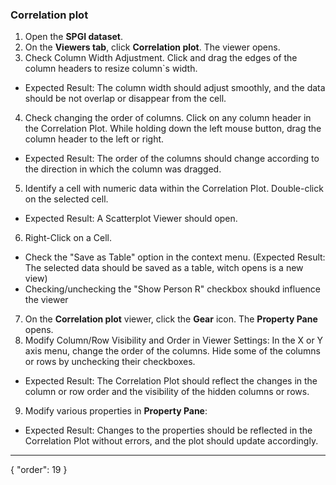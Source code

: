 ### Correlation plot

1. Open the **SPGI dataset**.
2. On the **Viewers tab**, click **Correlation plot**. The viewer opens.
3. Check Column Width Adjustment. Click and drag the edges of the column headers to resize column`s width.
  * Expected Result: The column width should adjust smoothly, and the data should be not overlap or disappear from the cell.
4. Check changing the order of columns. Click on any column header in the Correlation Plot. While holding down the left mouse button, drag the column header to the left or right.
  * Expected Result: The order of the columns should change according to the direction in which the column was dragged.
5. Identify a cell with numeric data within the Correlation Plot. Double-click on the selected cell.
  * Expected Result: A Scatterplot Viewer should open.
6. Right-Click on a Cell.   
  * Check the "Save as Table" option in the context menu. (Expected Result: The selected data should be saved as a table, witch opens is a new view)
  * Checking/unchecking the  "Show Person R" checkbox shoukd influence the viewer
7. On the **Correlation plot** viewer, click the **Gear** icon. The **Property Pane** opens.
8. Modify Column/Row Visibility and Order in Viewer Settings: In the X or Y axis menu, change the order of the columns. Hide some of the columns or rows by unchecking their checkboxes.
  * Expected Result: The Correlation Plot should reflect the changes in the column or row order and the visibility of the hidden columns or rows.
9. Modify various properties in **Property Pane**:
  * Expected Result: Changes to the properties should be reflected in the Correlation Plot without errors, and the plot should update accordingly.

---
{
  "order": 19
}